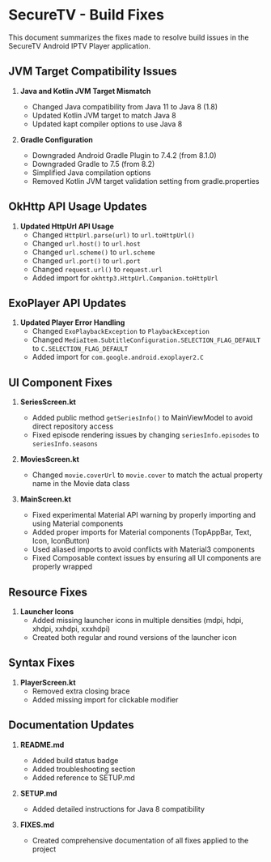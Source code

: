 # SecureTV - Build Fixes

This document summarizes the fixes made to resolve build issues in the SecureTV Android IPTV Player application.

## JVM Target Compatibility Issues

1. **Java and Kotlin JVM Target Mismatch**
   - Changed Java compatibility from Java 11 to Java 8 (1.8)
   - Updated Kotlin JVM target to match Java 8
   - Updated kapt compiler options to use Java 8

2. **Gradle Configuration**
   - Downgraded Android Gradle Plugin to 7.4.2 (from 8.1.0)
   - Downgraded Gradle to 7.5 (from 8.2)
   - Simplified Java compilation options
   - Removed Kotlin JVM target validation setting from gradle.properties

## OkHttp API Usage Updates

1. **Updated HttpUrl API Usage**
   - Changed `HttpUrl.parse(url)` to `url.toHttpUrl()`
   - Changed `url.host()` to `url.host`
   - Changed `url.scheme()` to `url.scheme`
   - Changed `url.port()` to `url.port`
   - Changed `request.url()` to `request.url`
   - Added import for `okhttp3.HttpUrl.Companion.toHttpUrl`

## ExoPlayer API Updates

1. **Updated Player Error Handling**
   - Changed `ExoPlaybackException` to `PlaybackException`
   - Changed `MediaItem.SubtitleConfiguration.SELECTION_FLAG_DEFAULT` to `C.SELECTION_FLAG_DEFAULT`
   - Added import for `com.google.android.exoplayer2.C`

## UI Component Fixes

1. **SeriesScreen.kt**
   - Added public method `getSeriesInfo()` to MainViewModel to avoid direct repository access
   - Fixed episode rendering issues by changing `seriesInfo.episodes` to `seriesInfo.seasons`

2. **MoviesScreen.kt**
   - Changed `movie.coverUrl` to `movie.cover` to match the actual property name in the Movie data class

3. **MainScreen.kt**
   - Fixed experimental Material API warning by properly importing and using Material components
   - Added proper imports for Material components (TopAppBar, Text, Icon, IconButton)
   - Used aliased imports to avoid conflicts with Material3 components
   - Fixed Composable context issues by ensuring all UI components are properly wrapped

## Resource Fixes

1. **Launcher Icons**
   - Added missing launcher icons in multiple densities (mdpi, hdpi, xhdpi, xxhdpi, xxxhdpi)
   - Created both regular and round versions of the launcher icon

## Syntax Fixes

1. **PlayerScreen.kt**
   - Removed extra closing brace
   - Added missing import for clickable modifier

## Documentation Updates

1. **README.md**
   - Added build status badge
   - Added troubleshooting section
   - Added reference to SETUP.md

2. **SETUP.md**
   - Added detailed instructions for Java 8 compatibility

3. **FIXES.md**
   - Created comprehensive documentation of all fixes applied to the project
